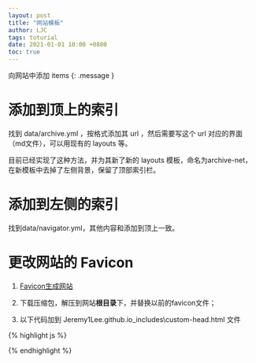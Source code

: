 ```yaml
---
layout: post
title: "网站模板"
author: LJC
tags: toturial
date: 2021-01-01 10:00 +0800
toc: true
---
```

向网站中添加 items
{: .message }

# 添加到顶上的索引

找到 data/archive.yml ，按格式添加其 url ，然后需要写这个 url 对应的界面（md文件），可以用现有的 layouts 等。

目前已经实现了这种方法，并为其新了新的 layouts 模板，命名为archive-net，在新模板中去掉了左侧背景，保留了顶部索引栏。

# 添加到左侧的索引

找到data/navigator.yml，其他内容和添加到顶上一致。

# 更改网站的 Favicon

1. [Favicon生成网站](https://realfavicongenerator.net/)
2. 下载压缩包，解压到网站**根目录**下，并替换以前的favicon文件；

3. 以下代码加到 Jeremy1Lee.github.io\_includes\custom-head.html 文件   

{% highlight js %}
<link rel="apple-touch-icon" sizes="180x180" href="/apple-touch-icon.png">
<link rel="icon" type="image/png" sizes="32x32" href="/favicon-32x32.png">
<link rel="icon" type="image/png" sizes="16x16" href="/favicon-16x16.png">
<link rel="manifest" href="/site.webmanifest">
<meta name="msapplication-TileColor" content="#da532c">
<meta name="theme-color" content="#ffffff">
{% endhighlight %}











